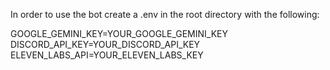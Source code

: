 In order to use the bot create a .env in the root directory with the following:

GOOGLE_GEMINI_KEY=YOUR_GOOGLE_GEMINI_KEY
DISCORD_API_KEY=YOUR_DISCORD_API_KEY
ELEVEN_LABS_API=YOUR_ELEVEN_LABS_KEY
